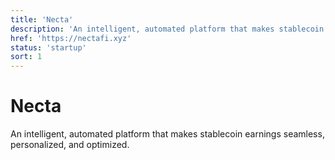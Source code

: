 ```yaml
---
title: 'Necta'
description: 'An intelligent, automated platform that makes stablecoin earnings seamless, personalized, and optimized.'
href: 'https://nectafi.xyz'
status: 'startup'
sort: 1
---
```


# Necta

An intelligent, automated platform that makes stablecoin earnings seamless, personalized, and optimized.
